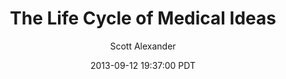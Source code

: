 ---
layout: podcast
title: "The Life Cycle of Medical Ideas"
author: Scott Alexander
description: https://slatestarcodex.com/2013/09/12/the-life-cycle-of-medical-ideas/
date: 2013-09-12 19:37:00 PDT
length: 2377555
duration: 594
guid: the-life-cycle-of-medical-ideas
---